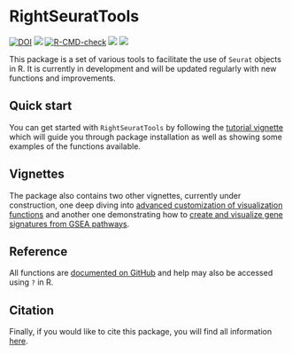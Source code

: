 
<!-- README.md is generated from README.Rmd. Please edit that file -->

# RightSeuratTools

<!-- badges: start -->

[![DOI](https://zenodo.org/badge/DOI/10.5281/zenodo.12518910.svg)](https://doi.org/10.5281/zenodo.12518910)
[![](https://img.shields.io/badge/devel%20version-1.1.0-orange.svg)](https://github.com/Alexis-Varin/RightSeuratTools)
[![R-CMD-check](https://github.com/Alexis-Varin/RightSeuratTools/actions/workflows/R-CMD-check.yaml/badge.svg)](https://github.com/Alexis-Varin/RightSeuratTools/actions/workflows/R-CMD-check.yaml)
[![](https://img.shields.io/github/languages/code-size/Alexis-Varin/RightSeuratTools.svg)](https://github.com/Alexis-Varin/RightSeuratTools)
[![](https://img.shields.io/github/last-commit/Alexis-Varin/RightSeuratTools.svg)](https://github.com/Alexis-Varin/RightSeuratTools/commits/main)
<!-- badges: end -->

This package is a set of various tools to facilitate the use of `Seurat`
objects in R. It is currently in development and will be updated
regularly with new functions and improvements.

## Quick start

You can get started with `RightSeuratTools` by following the [tutorial
vignette](https://alexis-varin.github.io/RightSeuratTools/articles/RightSeuratTools.html)
which will guide you through package installation as well as showing
some examples of the functions available.

## Vignettes

The package also contains two other vignettes, currently under
construction, one deep diving into [advanced customization of
visualization
functions](https://alexis-varin.github.io/RightSeuratTools/articles/Visualization.html)
and another one demonstrating how to [create and visualize gene
signatures from GSEA
pathways](https://alexis-varin.github.io/RightSeuratTools/articles/GSEA.html).

## Reference

All functions are [documented on
GitHub](https://alexis-varin.github.io/RightSeuratTools/reference/index.html)
and help may also be accessed using `?` in R.

## Citation

Finally, if you would like to cite this package, you will find all
information
[here](https://alexis-varin.github.io/RightSeuratTools/authors.html).

